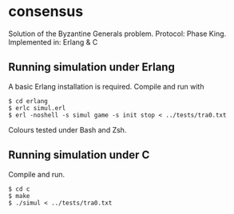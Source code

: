 consensus
=========

Solution of the Byzantine Generals problem. Protocol: Phase King. Implemented in: Erlang & C

Running simulation under Erlang
-------------------------------
A basic Erlang installation is required. Compile and run with

    $ cd erlang
    $ erlc simul.erl
    $ erl -noshell -s simul game -s init stop < ../tests/tra0.txt

Colours tested under Bash and Zsh.

Running simulation under C
--------------------------
Compile and run.

    $ cd c
    $ make
    $ ./simul < ../tests/tra0.txt
